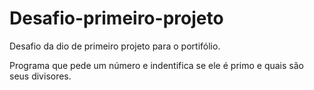# Desafio-primeiro-projeto

Desafio da dio de primeiro projeto para o portifólio.

Programa que pede um número e indentifica se ele é primo e quais são seus divisores.
